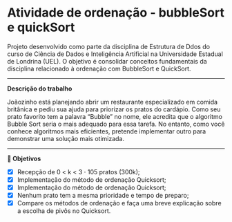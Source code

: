# Atividade de ordenação - bubbleSort e quickSort

Projeto desenvolvido como parte da disciplina de Estrutura de Ddos do curso de Ciência de Dados e Inteligência Artificial na Universidade Estadual de Londrina (UEL). O objetivo é consolidar conceitos fundamentais da disciplina relacionado à ordenação com BubbleSort e QuickSort.

---

**Descrição do trabalho** 

Joãozinho está planejando abrir um restaurante especializado em comida britânica e pediu sua ajuda para priorizar os pratos do cardápio. Como seu prato favorito tem a palavra “Bubble” no nome, ele acredita que o algoritmo Bubble Sort seria o mais adequado para essa tarefa. No entanto, como você conhece algoritmos mais eficientes, pretende implementar outro para demonstrar uma solução mais otimizada.

---

**:dart: Objetivos** 

- [X]   Recepção de 0 < k < 3 ⋅ 105 pratos (300k);
- [X]   Implementação do método de ordenação Quicksort;
- [X]   Implementação do método de ordenação Quicksort;
- [X]   Nenhum prato tem a mesma prioridade e tempo de preparo;
- [X]   Compare os métodos de ordenação e faça uma breve explicação sobre a escolha de pivôs no Quicksort.